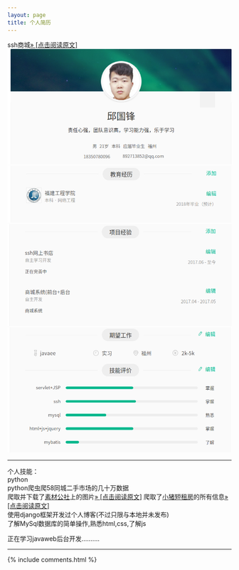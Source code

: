 ```yaml
---
layout: page
title: 个人简历 
---
```

ssh商城<a href="http://qiuguofeng.com/2017/06/shop_System/">» [点击阅读原文]</a>
![图片](/assets/active_images/myself/myself1.png)
![图片](/assets/active_images/myself/myself2.png)
![图片](/assets/active_images/myself/myself3.png)
![图片](/assets/active_images/myself/myself4.png)

<div border="2">
<hr />
<p>个人技能：<br />
python<br />python爬虫爬58同城二手市场的几十万数据<br />
爬取并下载了<a href="http://www.tooopen.com/">素材公社</a>上的图片<a href="http://qiuguofeng.com/2017/01/爬虫系列二/">» [点击阅读原文]</a>
爬取了<a href="http://bj.xiaozhu.com/">小猪短租房</a>的所有信息<a href="http://qiuguofeng.com/2017/01/爬虫系列一/">» [点击阅读原文]</a>
<br />
使用django框架开发过个人博客(不过只限与本地并未发布)<br />
了解MySql数据库的简单操作,熟悉html,css,了解js</p>
<p>正在学习javaweb后台开发..........</p>
<hr />
</div>
{% include comments.html %}



